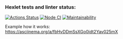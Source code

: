 ### Hexlet tests and linter status:
[![Actions Status](https://github.com/Ozmeks/backend-project-lvl2/workflows/hexlet-check/badge.svg)](https://github.com/Ozmeks/backend-project-lvl2/actions)
[![Node CI](https://github.com/Ozmeks/backend-project-lvl2/actions/workflows/github-action-lint.yml/badge.svg)](https://github.com/Ozmeks/backend-project-lvl2/actions/workflows/github-action-lint.yml)
[![Maintainability](https://api.codeclimate.com/v1/badges/bc4d407767da099888bf/maintainability)](https://codeclimate.com/github/Ozmeks/backend-project-lvl2/maintainability)

Example how it works: https://asciinema.org/a/fbHvDDmSsXGo0idt2Yav025mX